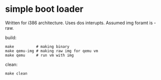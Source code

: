 # simple boot loader
Written for i386 architecture.
Uses dos interupts.
Assumed img foramt is - raw.

build:
```
make          # making binary
make qemu-img # making raw img for qemu vm
make qemu     # run vm with img 
```

clean:
```
make clean
```


